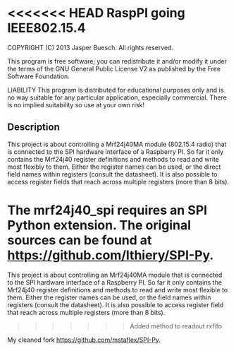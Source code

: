 <<<<<<< HEAD
RaspPI going IEEE802.15.4
=========================

COPYRIGHT (C) 2013 Jasper Buesch. All rights reserved.

This program is free software; you can redistribute it and/or modify it under the terms of the GNU General Public License V2 as published by the Free Software Foundation.

LIABILITY
This program is distributed for educational purposes only and is no way suitable for any particular application, especially commercial. There is no implied suitability so use at your own risk!


Description
-----------
This project is about controlling a Mrf24j40MA module (802.15.4 radio) that is connected to the SPI hardware interface of a Raspberry PI.
So far it only contains the Mrf24j40 register definitions and methods to read and write most flexibly to them.
Either the register names can be used, or the direct field names within registers (consult the datasheet).
It is also possible to access register fields that reach across multiple registers (more than 8 bits).

The mrf24j40_spi requires an SPI Python extension. The original sources can be found at https://github.com/lthiery/SPI-Py.
=======
This project is about controlling an Mrf24j40MA module that is connected to the SPI hardware interface of a Raspberry PI.
So far it only contains the Mrf24j40 register definitions and methods to read and write most flexible to them.
Either the register names can be used, or the field names within registers (consult the datasheet).
It is also possible to access register field that reach across multiple registers (more than 8 bits).
>>>>>>> Added method to readout rxfifo

My cleaned fork https://github.com/mstaflex/SPI-Py.
